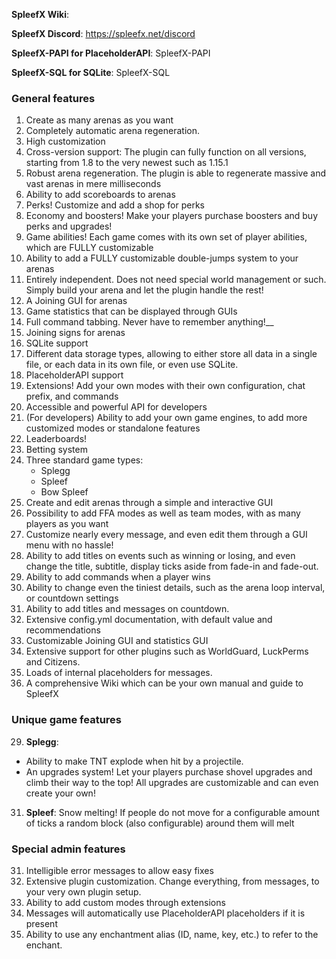 

**SpleefX Wiki**: 

**SpleefX Discord**: https://spleefx.net/discord

**SpleefX-PAPI for PlaceholderAPI**: SpleefX-PAPI

**SpleefX-SQL for SQLite**: SpleefX-SQL

### General features
 1. Create as many arenas as you want
 2. Completely automatic arena regeneration.
 3. High customization
 4. Cross-version support: The plugin can fully function on all versions, starting from 1.8 to the very newest such as 1.15.1
 5. Robust arena regeneration. The plugin is able to regenerate massive and vast arenas in mere milliseconds
 6. Ability to add scoreboards to arenas
 7. Perks! Customize and add a shop for perks
 8. Economy and boosters! Make your players purchase boosters and buy perks and upgrades!
 9. Game abilities! Each game comes with its own set of player abilities, which are FULLY customizable
 10. Ability to add a FULLY customizable double-jumps system to your arenas 
 11. Entirely independent. Does not need special world management or such. Simply build your arena and let the plugin handle the rest!
 12. A Joining GUI for arenas
 13. Game statistics that can be displayed through GUIs
 14. Full command tabbing. Never have to remember anything!__
 15. Joining signs for arenas
 16. SQLite support
 17. Different data storage types, allowing to either store all data in a single file, or each data in its own file, or even use SQLite.
 18. PlaceholderAPI support
 19. Extensions! Add your own modes with their own configuration, chat prefix, and commands
 20. Accessible and powerful API for developers
 21. (For developers) Ability to add your own game engines, to add more customized modes or standalone features
 22. Leaderboards!
 23. Betting system
 24. Three standard game types:
      * Splegg
      * Spleef
      * Bow Spleef
 25. Create and edit arenas through a simple and interactive GUI
 26. Possibility to add FFA modes as well as team modes, with as many players as you want
 27. Customize nearly every message, and even edit them through a GUI menu with no hassle!
 28. Ability to add titles on events such as winning or losing, and even change the title, subtitle, display ticks aside from fade-in and fade-out.
 29. Ability to add commands when a player wins
 30. Ability to change even the tiniest details, such as the arena loop interval, or countdown settings
 31. Ability to add titles and messages on countdown.
 32. Extensive config.yml documentation, with default value and recommendations
 33. Customizable Joining GUI and statistics GUI
 34. Extensive support for other plugins such as WorldGuard, LuckPerms and Citizens.
 35. Loads of internal placeholders for messages.
 36. A comprehensive Wiki which can be your own manual and guide to SpleefX

### Unique game features

 29. **Splegg**:
 * Ability to make TNT explode when hit by a projectile.
 * An upgrades system! Let your players purchase shovel upgrades and climb their way to the top! All upgrades are customizable and can even create your own!
 31. **Spleef**: Snow melting! If people do not move for a configurable amount of ticks a random block (also configurable) around them will melt

### Special admin features

 31. Intelligible error messages to allow easy fixes
 32. Extensive plugin customization. Change everything, from messages, to your very own plugin setup.
 33. Ability to add custom modes through extensions
 34. Messages will automatically use PlaceholderAPI placeholders if it is present
 35. Ability to use any enchantment alias (ID, name, key, etc.) to refer to the enchant.

